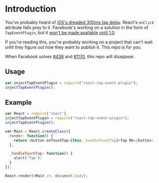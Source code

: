 # Introduction
You've probably heard of [iOS's dreaded 300ms tap delay](http://updates.html5rocks.com/2013/12/300ms-tap-delay-gone-away).  React's `onClick` attribute falls prey to it.  Facebook's working on a solution in the form of `TapEventPlugin`, but it [won't be made available](https://github.com/facebook/react/issues/436) [until 1.0](https://github.com/facebook/react/pull/1170).

If you're reading this, you're probably working on a project that can't wait until they figure out how they want to publish it.  This repo is for you.

When Facebook solves [#436](https://github.com/facebook/react/issues/436) and [#1170](https://github.com/facebook/react/pull/1170), this repo will disappear.

## Usage

```js
var injectTapEventPlugin = require("react-tap-event-plugin");
injectTapEventPlugin();
```

## Example

```js
var React = require('react'),
injectTapEventPlugin = require("react-tap-event-plugin");
injectTapEventPlugin();

var Main = React.createClass({
  render: function() {
    return <button onTouchTap={this._handleTouchTap}>Tap Me</button>
  },

  _handleTouchTap: function() {
    alert('Tap');
  }
});

React.render(<Main />, document.body);
```